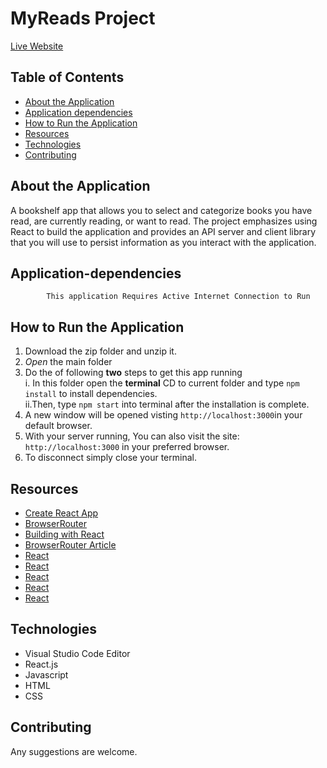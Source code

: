 # MyReads Project

[Live Website](https://reshma-myreads-react-webapp.netlify.com)

## Table of Contents
* [About the Application](#about-the-application)
* [Application dependencies](#application-dependencies)
* [How to Run the Application](#how-to-run-the-application)
* [Resources](#resources)
* [Technologies](#technologies)
* [Contributing](#contributing)

## About the Application

A bookshelf app that allows you to select and categorize books you have read, are currently reading, or want to read. The project emphasizes using React to build the application and provides an API server and client library that you will use to persist information as you interact with the application.


## Application-dependencies

            This application Requires Active Internet Connection to Run


## How to Run the Application

 1. Download the zip folder and unzip it.
 2. _Open_ the main folder
 3. Do the of following **two** steps to get this app running  
        i. In this folder open the **terminal** CD to current folder and type `npm install` to install dependencies.  
        ii.Then, type `npm start` into terminal after the installation is complete.
 4. A new window will be opened visting `http://localhost:3000`in your default browser.
 5. With your server running, You can also visit the site: `http://localhost:3000` in your preferred browser.
 6. To disconnect simply close your terminal.



## Resources


* [Create React App](https://github.com/facebook/create-react-app)
* [BrowserRouter](https://reacttraining.com/react-router/web/api)
* [Building with React](https://udacity.com/)
* [BrowserRouter Article](https://medium.com/@pshrmn/a-simple-react-router-v4-tutorial-7f23ff27adf)
* [React](https://reactjs.org/docs/thinking-in-react.html)
* [React](https://stackoverflow.com/questions/28868071/onchange-event-using-react-js-for-drop-down)
* [React](https://codeburst.io/use-class-properties-to-clean-up-your-classes-and-react-components-93185879f688)
* [React](https://reactjs.org/docs/faq-functions.html)
* [React](https://reactjs.org/tutorial/tutorial.html#reactive-state)


## Technologies

* Visual Studio Code Editor
* React.js
* Javascript
* HTML
* CSS


## Contributing
Any suggestions are welcome.


